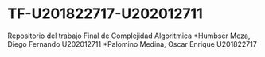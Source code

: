 # TF-U201822717-U202012711
Repositorio del trabajo Final de Complejidad Algoritmica
  *Humbser Meza, Diego Fernando		  U202012711
  *Palomino Medina, Oscar Enrique		U201822717
